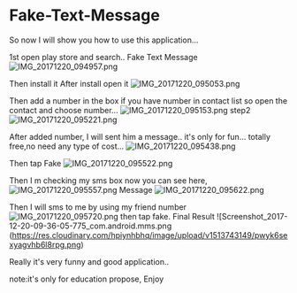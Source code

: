 # Fake-Text-Message
So now I will show you how to use this application...

1st open play store and search..
Fake Text Message 
![IMG_20171220_094957.png](https://res.cloudinary.com/hpiynhbhq/image/upload/v1513742420/dvz8ax32uz068y4blkxi.png)

Then install it
After install open it
![IMG_20171220_095053.png](https://res.cloudinary.com/hpiynhbhq/image/upload/v1513742598/hjtfoe3oqq5dlcnyfki6.png)

Then add a number in the box if you have number in contact list so open the contact and choose number...
![IMG_20171220_095153.png](https://res.cloudinary.com/hpiynhbhq/image/upload/v1513742691/uovrhiipm58ftfia1ps2.png)
step2 
![IMG_20171220_095221.png](https://res.cloudinary.com/hpiynhbhq/image/upload/v1513742728/egn7pyswcm9mlg5cynqk.png)


After added number, I will sent him a message.. it's only for fun... totally free,no need any type of cost... 
![IMG_20171220_095438.png](https://res.cloudinary.com/hpiynhbhq/image/upload/v1513742769/wqvyzt1vffza5ieo4gva.png)

Then tap Fake
![IMG_20171220_095522.png](https://res.cloudinary.com/hpiynhbhq/image/upload/v1513742936/wdrwcpa4ozmfaspwqoww.png)

Then I m checking  my sms box now you can see here,
![IMG_20171220_095557.png](https://res.cloudinary.com/hpiynhbhq/image/upload/v1513742976/braf2brnewpzljsgviko.png)
Message
![IMG_20171220_095622.png](https://res.cloudinary.com/hpiynhbhq/image/upload/v1513743063/ht6awigggwlhnlsxggw2.png)

Then I will sms to me by using my friend number
![IMG_20171220_095720.png](https://res.cloudinary.com/hpiynhbhq/image/upload/v1513743088/cu8dkitljmnkylqego9w.png)
then tap fake.
Final Result 
![Screenshot_2017-12-20-09-36-05-775_com.android.mms.png
(https://res.cloudinary.com/hpiynhbhq/image/upload/v1513743149/pwyk6sexyagvhb6l8rpg.png)

Really it's very funny and good application..


note:it's only for education propose,
Enjoy 
